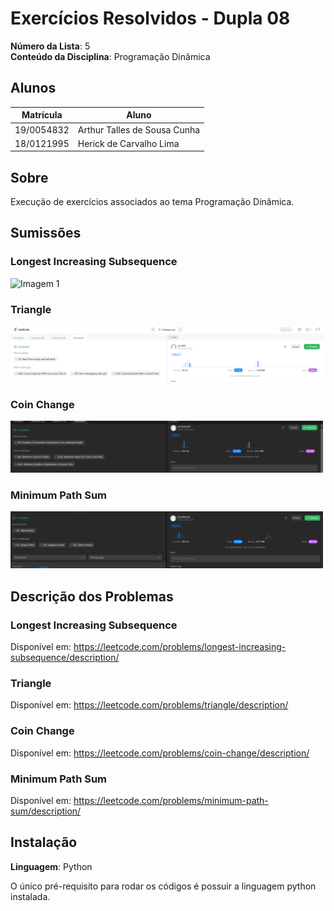 # Exercícios Resolvidos - Dupla 08

**Número da Lista**: 5<br>
**Conteúdo da Disciplina**: Programação Dinâmica<br>

## Alunos
|Matrícula | Aluno |
| -- | -- |
| 19/0054832  |  Arthur Talles de Sousa Cunha |
| 18/0121995 |  Herick de Carvalho Lima |

## Sobre 
Execução de exercícios associados ao tema Programação Dinâmica.

## Sumissões

### Longest Increasing Subsequence
<img
  src="img/subsequência mais longa.PNG"
  alt="Imagem 1"
  title="Imagem 1"
  style="display: inline-block; margin: 0 auto; max-width: 500px">

### Triangle
<img
  src="img/Triângulo.PNG"
  alt="Imagem 2"
  title="Imagem 2"
  style="display: inline-block; margin: 0 auto; max-width: 500px">

### Coin Change
<img
  src="img/CoinChange.png"
  alt="Imagem 3"
  title="Imagem 3"
  style="display: inline-block; margin: 0 auto; max-width: 500px">


### Minimum Path Sum
<img
  src="img/MinimumPathSum.png"
  alt="Imagem 3"
  title="Imagem 3"
  style="display: inline-block; margin: 0 auto; max-width: 500px">


## Descrição dos Problemas
### Longest Increasing Subsequence

Disponível em: https://leetcode.com/problems/longest-increasing-subsequence/description/

### Triangle
Disponível em: https://leetcode.com/problems/triangle/description/


### Coin Change
Disponível em: https://leetcode.com/problems/coin-change/description/


### Minimum Path Sum
Disponível em: https://leetcode.com/problems/minimum-path-sum/description/

## Instalação 
**Linguagem**: Python<br>

O único pré-requisito para rodar os códigos é possuir a linguagem python instalada.





